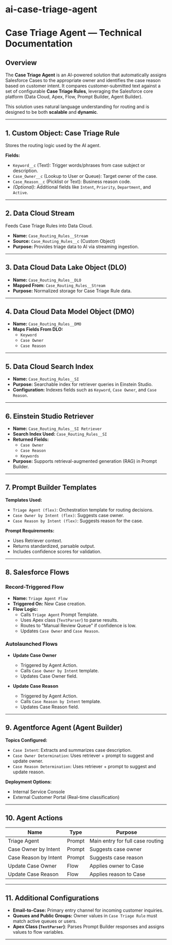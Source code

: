 # ai-case-triage-agent
# Case Triage Agent — Technical Documentation

## Overview

The **Case Triage Agent** is an AI-powered solution that automatically assigns Salesforce Cases to the appropriate owner and identifies the case reason based on customer intent. It compares customer-submitted text against a set of configurable **Case Triage Rules**, leveraging the Salesforce core platform (Data Cloud, Apex, Flow, Prompt Builder, Agent Builder).

This solution uses natural language understanding for routing and is designed to be both **scalable** and **dynamic**.

---

## 1. Custom Object: Case Triage Rule

Stores the routing logic used by the AI agent.

**Fields:**

- `Keyword__c` (Text): Trigger words/phrases from case subject or description.
- `Case_Owner__c` (Lookup to User or Queue): Target owner of the case.
- `Case_Reason__c` (Picklist or Text): Business reason code.
- *(Optional)*: Additional fields like `Intent`, `Priority`, `Department`, and `Active`.

---

## 2. Data Cloud Stream

Feeds Case Triage Rules into Data Cloud.

- **Name:** `Case_Routing_Rules__Stream`
- **Source:** `Case_Routing_Rules__c` (Custom Object)
- **Purpose:** Provides triage data to AI via streaming ingestion.

---

## 3. Data Cloud Data Lake Object (DLO)

- **Name:** `Case_Routing_Rules__DLO`
- **Mapped From:** `Case_Routing_Rules__Stream`
- **Purpose:** Normalized storage for Case Triage Rule data.

---

## 4. Data Cloud Data Model Object (DMO)

- **Name:** `Case_Routing_Rules__DMO`
- **Maps Fields From DLO:**
  - `Keyword`
  - `Case Owner`
  - `Case Reason`

---

## 5. Data Cloud Search Index

- **Name:** `Case_Routing_Rules__SI`
- **Purpose:** Searchable index for retriever queries in Einstein Studio.
- **Configuration:** Indexes fields such as `Keyword`, `Case Owner`, and `Case Reason`.

---

## 6. Einstein Studio Retriever

- **Name:** `Case_Routing_Rules__SI Retriever`
- **Search Index Used:** `Case_Routing_Rules__SI`
- **Returned Fields:**
  - `Case Owner`
  - `Case Reason`
  - `Keywords`
- **Purpose:** Supports retrieval-augmented generation (RAG) in Prompt Builder.

---

## 7. Prompt Builder Templates

**Templates Used:**

- `Triage Agent (flex)`: Orchestration template for routing decisions.
- `Case Owner by Intent (flex)`: Suggests case owner.
- `Case Reason by Intent (flex)`: Suggests reason for the case.

**Prompt Requirements:**

- Uses Retriever context.
- Returns standardized, parsable output.
- Includes confidence scores for validation.

---

## 8. Salesforce Flows

### Record-Triggered Flow

- **Name:** `Triage Agent Flow`
- **Triggered On:** New Case creation.
- **Flow Logic:**
  - Calls `Triage Agent` Prompt Template.
  - Uses Apex class (`TextParser`) to parse results.
  - Routes to "Manual Review Queue" if confidence is low.
  - Updates `Case Owner` and `Case Reason`.

### Autolaunched Flows

- **Update Case Owner**
  - Triggered by Agent Action.
  - Calls `Case Owner by Intent` template.
  - Updates Case Owner field.

- **Update Case Reason**
  - Triggered by Agent Action.
  - Calls `Case Reason by Intent` template.
  - Updates Case Reason field.

---

## 9. Agentforce Agent (Agent Builder)

**Topics Configured:**

- `Case Intent`: Extracts and summarizes case description.
- `Case Owner Determination`: Uses retriever + prompt to suggest and update owner.
- `Case Reason Determination`: Uses retriever + prompt to suggest and update reason.

**Deployment Options:**

- Internal Service Console
- External Customer Portal (Real-time classification)

---

## 10. Agent Actions

| Name                  | Type   | Purpose                                  |
|-----------------------|--------|------------------------------------------|
| Triage Agent          | Prompt | Main entry for full case routing         |
| Case Owner by Intent  | Prompt | Suggests case owner                      |
| Case Reason by Intent | Prompt | Suggests case reason                     |
| Update Case Owner     | Flow   | Applies owner to Case                    |
| Update Case Reason    | Flow   | Applies reason to Case                   |

---

## 11. Additional Configurations

- **Email-to-Case:** Primary entry channel for incoming customer inquiries.
- **Queues and Public Groups:** Owner values in `Case Triage Rule` must match active queues or users.
- **Apex Class (`TextParser`)**: Parses Prompt Builder responses and assigns values to flow variables.

---
